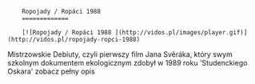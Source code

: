 
        Ropojady / Ropáci 1988 
        =============
        
        [![Ropojady / Ropáci 1988 ](http://vidos.pl/images/player.gif)](http://vidos.pl/ropojady-ropci-1988)
        
        
 Mistrzowskie Debiuty, czyli pierwszy film Jana Svěráka, który swym szkolnym dokumentem ekologicznym zdobył w 1989 roku 'Studenckiego Oskara' zobacz pełny opis
    